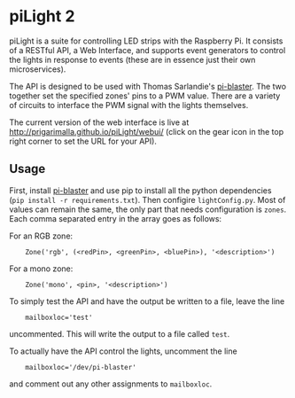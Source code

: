# piLight 2
piLight is a suite for controlling LED strips with the Raspberry Pi. It consists of a RESTful API, a Web Interface, and supports event generators to control the lights in response to events (these are in essence just their own microservices). 

The API is designed to be used with Thomas Sarlandie's [pi-blaster](https://github.com/sarfata/pi-blaster). The two together set the specified zones' pins to a PWM value. There are a variety of circuits to interface the PWM signal with the lights themselves. 

The current version of the web interface is live at http://prigarimalla.github.io/piLight/webui/ (click on the gear icon in the top right corner to set the URL for your API). 

## Usage
First, install [pi-blaster](https://github.com/sarfata/pi-blaster) and use pip to install all the python dependencies (`pip install -r requirements.txt`). Then configire `lightConfig.py`. Most of values can remain the same, the only part that needs configuration is `zones`. Each comma separated entry in the array goes as follows:

For an RGB zone:
    
        Zone('rgb', (<redPin>, <greenPin>, <bluePin>), '<description>')
        
For a mono zone:

        Zone('mono', <pin>, '<description>')


To simply test the API and have the output be written to a file, leave the line

        mailboxloc='test'
uncommented. This will write the output to a file called `test`. 

To actually have the API control the lights, uncomment the line

        mailboxloc='/dev/pi-blaster'
        
and comment out any other assignments to `mailboxloc`.
